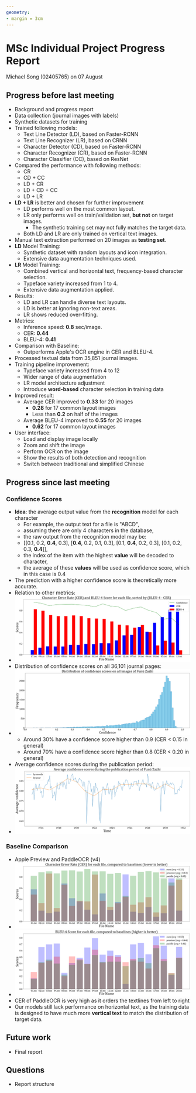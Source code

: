 ```yaml
---
geometry:
- margin = 3cm
---
```


# MSc Individual Project Progress Report

Michael Song (02405765) on 07 August

## Progress before last meeting

- Background and progress report
- Data collection (journal images with labels)
- Synthetic datasets for training
- Trained following models:
  - Text Line Detector (LD), based on Faster-RCNN
  - Text Line Recognizer (LR), based on CRNN
  - Character Detector (CD), based on Faster-RCNN
  - Character Recognizer (CR), based on Faster-RCNN
  - Character Classifier (CC), based on ResNet
- Compared the performance with following methods:
  - CR
  - CD + CC
  - LD + CR
  - LD + CD + CC
  - LD + LR
- **LD + LR** is better and chosen for further improvement
  - LD performs well on the most common layout.
  - LR only performs well on train/validation set, **but not** on target images.
    - The synthetic training set may not fully matches the target data.
  - Both LD and LR are only trained on vertical text images.
- Manual text extraction performed on 20 images as **testing set**.
- **LD** Model Training:
  - Synthetic dataset with random layouts and icon integration.
  - Extensive data augmentation techniques used.
- **LR** Model Training:
  - Combined vertical and horizontal text, frequency-based character selection.
  - Typeface variety increased from 1 to 4.
  - Extensive data augmentation applied.
- Results:
  - LD and LR can handle diverse text layouts.
  - LD is better at ignoring non-text areas.
  - LR shows reduced over-fitting.
- Metrics:
  - Inference speed: **0.8** sec/image.
  - CER: **0.44**
  - BLEU-4: **0.41**
- Comparison with Baseline:
  - Outperforms Apple's OCR engine in CER and BLEU-4.
- Processed textual data from 35,851 journal images.
- Training pipeline improvement:
  - Typeface variety increased from 4 to 12
  - Wider range of data augmentation
  - LR model architecture adjustment
  - Introduce **word-based** character selection in training data
- Improved result:
  - Average CER improved to **0.33** for 20 images
    - **0.28** for 17 common layout images
    - Less than **0.2** on half of the images
  - Average BLEU-4 improved to **0.55** for 20 images
    - **0.62** for 17 common layout images
- User interface:
  - Load and display image locally
  - Zoom and shift the image
  - Perform OCR on the image
  - Show the results of both detection and recognition
  - Switch between traditional and simplified Chinese

## Progress since last meeting

### Confidence Scores

- **Idea**: the average output value from the **recognition** model for each character
  - For example, the output text for a file is "ABCD", 
  - assuming there are only 4 characters in the database,
  - the raw output from the recognition model may be:
  - [[0.1, 0.2, **0.4**, 0.3], [**0.4**, 0.2, 0.1, 0.3], [0.1, **0.4**, 0.2, 0.3], [0.1, 0.2, 0.3, **0.4**]],
  - the index of the item with the highest **value** will be decoded to character,
  - the average of these **values** will be used as confidence score, which in this case is 0.4
- The prediction with a higher confidence score is theoretically more accurate.
- Relation to other metrics:
- ![](./images/metrics1.1.png)
- Distribution of confidence scores on all 36,101 journal pages:
- ![](./images/confidence1.png)
  - Around 30% have a confidence score higher than 0.9 (CER < 0.15 in general)
  - Around 70% have a confidence score higher than 0.8 (CER < 0.20 in general)
- Average confidence scores during the publication period:
- ![](./images/confidence2.png)

### Baseline Comparison

- Apple Preview and PaddleOCR (v4)
- ![](./images/metric2.1.png)
- ![](./images/metric3.1.png)
- CER of PaddleOCR is very high as it orders the textlines from left to right
- Our models still lack performance on horizontal text, as the training data is designed to have much more **vertical text** to match the distribution of target data.

## Future work

- Final report

## Questions

- Report structure
